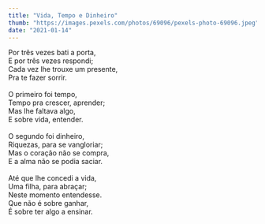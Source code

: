 ```yaml
---
title: "Vida, Tempo e Dinheiro"
thumb: "https://images.pexels.com/photos/69096/pexels-photo-69096.jpeg"
date: "2021-01-14"
---
```

Por três vezes bati a porta,  
E por três vezes respondi;  
Cada vez lhe trouxe um presente,  
Pra te fazer sorrir.  
<br />
O primeiro foi tempo,  
Tempo pra crescer, aprender;  
Mas lhe faltava algo,  
E sobre vida, entender.  
<br />
O segundo foi dinheiro,  
Riquezas, para se vangloriar;  
Mas o coração não se compra,  
E a alma não se podia saciar.  
<br />
Até que lhe concedi a vida,  
Uma filha, para abraçar;  
Neste momento entendesse.  
Que não é sobre ganhar,  
É sobre ter algo a ensinar.  

